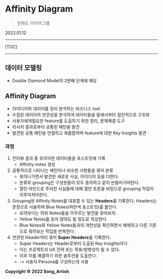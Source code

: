 # Affinity Diagram

> 친화도 다이어그램

2022.01.12

---

[TOC]

---



## 데이터 모델링

- Double Diamond Model의 2번째 단계에 해당



## Affinity Diagram

- 아이디어와 데이터를 정리 분석하는 비즈니스 tool
- 수집된 데이터의 연관성을 분석하여 데이터들을 밑에서부터 점진적으로 구조화
- 사용자에게필요한 feature를 도출하기 위한 정리, 문제해결 도구
- 리서치 결과로부터 공통된 패턴을 발견
- 발견된 공통 패턴을 연결하고 재좁합하며 feature에 대한 Key Insights 발견

### 과정

1. 인터뷰 결과 중 유의미한 데이터들을 포스트잇에 기록
   - Affinity notes 생성
2. 공통적으로 나타나는 패턴이나 비슷한 사항들을 묶어 분류
   - 묶어나가면서 발견한 새로운 사실, 아이디어 등을 더한다.
   - 분류와 grouping은 구성원들이 모두 동의하고 같이 만들어가야한다.
   - 열린 마인드로 주어진 사실들에 대해 열띤 토론을 바탕으로 grouping 작업이 이루어져야한다.
3. Grouping된 Affinity Notes를 대표할 수 있는 **Headers**를 기록한다. Headers는 문장으로 서술하여 Blue Notes(파란색 포스트잇)를 붙인다.
   - 요약보다는 하위 Notes들을 아우르는 발견을 찾아보자.
   - Yellow Notes를 읽지 않아도 될 정도로 작성한다.
   - Blue Notes와 Yellow Notes들과의 개연성을 확인하면서 해체하고 다른 기준으로 묶어보는 작업을 반복한다.
4. 연관된 Header끼리 묶어 **Super Headers**를 기록한다.
   - Super Headers는 Header로부터 도출된 Key Insights이다.
   - 이는 프로젝트의 UX 전략 또는 목표/방향성이 될 수 있다.
   - 이후 이를 해결하기 위한 솔루션을 도출한다.
   - -> 사용자 Persona를 구성하는데 사용



***Copyright* © 2022 Song_Artish**
